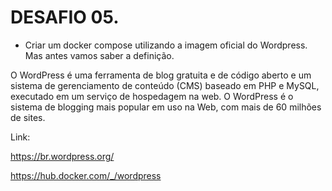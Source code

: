 <h1>DESAFIO 05.</h1>

+ Criar um docker compose utilizando a imagem oficial do Wordpress. Mas antes vamos saber a definição.

O WordPress é uma ferramenta de blog gratuita e de código aberto e um sistema de gerenciamento de conteúdo (CMS) baseado em PHP e MySQL, executado em um serviço de hospedagem na web. O WordPress é o sistema de blogging mais popular em uso na Web, com mais de 60 milhões de sites. 

Link:

https://br.wordpress.org/

https://hub.docker.com/_/wordpress
